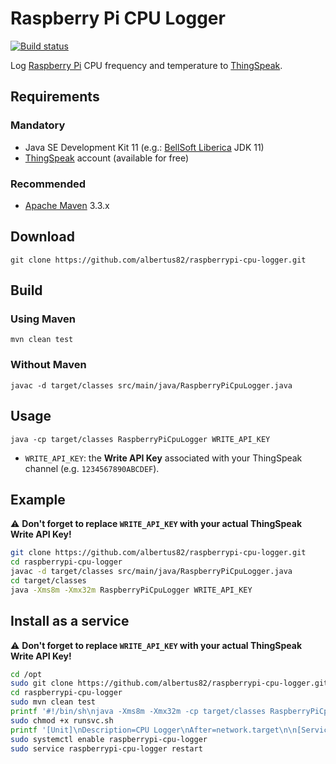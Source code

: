 Raspberry Pi CPU Logger
=======================

[![Build status](https://github.com/albertus82/raspberrypi-cpu-logger/workflows/build/badge.svg)](https://github.com/albertus82/raspberrypi-cpu-logger/actions)

Log [Raspberry Pi](https://www.raspberrypi.org) CPU frequency and temperature to [ThingSpeak](https://thingspeak.com).

## Requirements

### Mandatory

* Java SE Development Kit 11 (e.g.: [BellSoft Liberica](https://bell-sw.com) JDK 11)
* [ThingSpeak](https://thingspeak.com) account (available for free)

### Recommended

* [Apache Maven](https://maven.apache.org) 3.3.x

## Download

`git clone https://github.com/albertus82/raspberrypi-cpu-logger.git`

## Build

### Using Maven

`mvn clean test`

### Without Maven

`javac -d target/classes src/main/java/RaspberryPiCpuLogger.java`

## Usage

`java -cp target/classes RaspberryPiCpuLogger WRITE_API_KEY`

* `WRITE_API_KEY`: the **Write API Key** associated with your ThingSpeak channel (e.g. `1234567890ABCDEF`).

## Example

:warning: **Don't forget to replace `WRITE_API_KEY` with your actual ThingSpeak Write API Key!**

```sh
git clone https://github.com/albertus82/raspberrypi-cpu-logger.git
cd raspberrypi-cpu-logger
javac -d target/classes src/main/java/RaspberryPiCpuLogger.java
cd target/classes
java -Xms8m -Xmx32m RaspberryPiCpuLogger WRITE_API_KEY
```

## Install as a service

:warning: **Don't forget to replace `WRITE_API_KEY` with your actual ThingSpeak Write API Key!**

```sh
cd /opt
sudo git clone https://github.com/albertus82/raspberrypi-cpu-logger.git
cd raspberrypi-cpu-logger
sudo mvn clean test
printf '#!/bin/sh\njava -Xms8m -Xmx32m -cp target/classes RaspberryPiCpuLogger WRITE_API_KEY\n' | sudo tee runsvc.sh
sudo chmod +x runsvc.sh
printf '[Unit]\nDescription=CPU Logger\nAfter=network.target\n\n[Service]\nExecStart=/opt/raspberrypi-cpu-logger/runsvc.sh\nUser=pi\nWorkingDirectory=/opt/raspberrypi-cpu-logger/\nKillMode=control-group\nKillSignal=SIGTERM\nTimeoutStopSec=5min\n\n[Install]\nWantedBy=multi-user.target\n' | sudo tee /etc/systemd/system/raspberrypi-cpu-logger.service
sudo systemctl enable raspberrypi-cpu-logger
sudo service raspberrypi-cpu-logger restart
```
